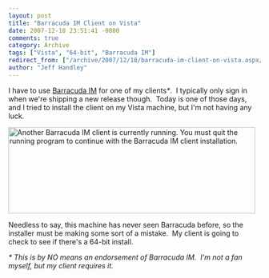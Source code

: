 ```yaml
---
layout: post
title: "Barracuda IM Client on Vista"
date: 2007-12-18 23:51:41 -0800
comments: true
category: Archive
tags: ["Vista", "64-bit", "Barracuda IM"]
redirect_from: ["/archive/2007/12/18/barracuda-im-client-on-vista.aspx/"]
author: "Jeff Handley"
---
```

<!-- more -->
<p>I have to use <a href="http://www.barracudanetworks.com/ns/products/im_overview.php" target="_blank">Barracuda IM</a> for one of my clients<em>*</em>.  I typically only sign in when we're shipping a new release though.  Today is one of those days, and I tried to install the client on my Vista machine, but I'm not having any luck.</p>  <p><img style="border-right: 0px; border-top: 0px; border-left: 0px; border-bottom: 0px" height="173" alt="Another Barracuda IM client is currently running.  You must quit the running program to continue with the Barracuda IM client installation." src="http://blog.jeffhandley.com/Images/PostImages/BarracudaIMClientonVista_DF09/image.png" width="493" border="0" /></p>  <p>Needless to say, this machine has never seen Barracuda before, so the installer must be making some sort of a mistake.  My client is going to check to see if there's a 64-bit install.</p>  <p><em>* This is by NO means an endorsement of Barracuda IM.  I'm not a fan myself, but my client requires it.</em></p>
